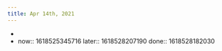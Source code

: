 ```yaml
---
title: Apr 14th, 2021
---
```


-
-
  now:: 1618525345716
  later:: 1618528207190
  done:: 1618528182030